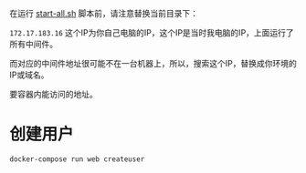 在运行 [start-all.sh](./start-all.sh) 脚本前，请注意替换当前目录下：

`172.17.183.16` 这个IP为你自己电脑的IP，这个IP是当时我电脑的IP，上面运行了所有中间件。

而对应的中间件地址很可能不在一台机器上，所以，搜索这个IP，替换成你环境的IP或域名。

要容器内能访问的地址。


# 创建用户

```shell
docker-compose run web createuser
```
